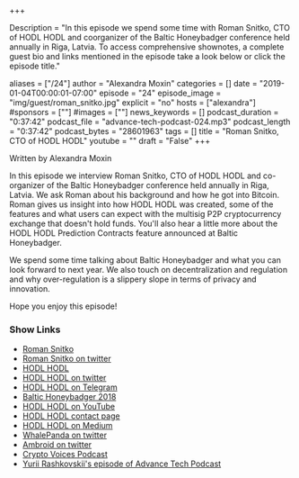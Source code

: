 +++

Description = "In this episode we spend some time with Roman Snitko, CTO of HODL HODL and coorganizer of the Baltic Honeybadger conference held annually in Riga, Latvia. To access comprehensive shownotes, a complete guest bio and links mentioned in the episode take a look below or click the episode title."

aliases = ["/24"]
author = "Alexandra Moxin"
categories = []
date = "2019-01-04T00:00:01-07:00"
episode = "24"
episode_image = "img/guest/roman_snitko.jpg"
explicit = "no"
hosts = ["alexandra"]
#sponsors = [""]
#images = [""]
news_keywords = []
podcast_duration = "0:37:42"
podcast_file = "advance-tech-podcast-024.mp3"
podcast_length = "0:37:42"
podcast_bytes = "28601963"
tags = []
title = "Roman Snitko, CTO of HODL HODL"
youtube = ""
draft = "False"
+++

Written by Alexandra Moxin

In this episode we interview Roman Snitko, CTO of HODL HODL and co-organizer of the Baltic Honeybadger conference held annually in Riga, Latvia. We ask Roman about his background and how he got into Bitcoin. Roman gives us insight into how HODL HODL was created, some of the features and what users can expect with the multisig P2P cryptocurrency exchange that doesn't hold funds. You'll also hear a little more about the HODL HODL Prediction Contracts feature announced at Baltic Honeybadger.

We spend some time talking about Baltic Honeybadger and what you can look forward to next year. We also touch on decentralization and regulation and why over-regulation is a slippery slope in terms of privacy and innovation.

Hope you enjoy this episode!

### Show Links

* [Roman Snitko](http://romansnitko.com/)
* [Roman Snitko on twitter](https://twitter.com/romansnitko?lang=en)
* [HODL HODL](https://hodlhodl.com/)
* [HODL HODL on twitter](https://twitter.com/hodlhodl)
* [HODL HODL on Telegram](https://t.me/HodlHodl)
* [Baltic Honeybadger 2018](https://bh2018.hodlhodl.com/)
* [HODL HODL on YouTube](https://www.youtube.com/channel/UCgujEoZqX_FfDTLb3Uuhsdg)
* [HODL HODL contact page](https://hodlhodl.com/pages/contacts)
* [HODL HODL on Medium](https://medium.com/@hodlhodl)
* [WhalePanda on twitter](https://twitter.com/WhalePanda?lang=en)
* [Ambroid on twitter](https://twitter.com/anambroid?lang=en)
* [Crypto Voices Podcast](https://cryptovoices.com/)
* [Yurii Rashkovskii's episode of Advance Tech Podcast](https://advancetechmedia.org/episode-017-yurii-rashkovskii/)
